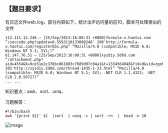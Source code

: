 ## 【题目要求】


有日志文件web.log，部分内容如下，统计出IP访问量的前10，脚本可处理类似的文件

```
112.111.12.248 – [25/Sep/2013:16:08:31 +0800]formula-x.haotui.com “/seccode.php?update=0.5593110133088248″ 200″http://formula-x.haotui.com/registerbbs.php” “Mozilla/4.0 (compatible; MSIE 6.0; Windows NT 5.1; SV1;)”
61.147.76.51 – [25/Sep/2013:16:08:31 +0800]xyzdiy.5d6d.com “/attachment.php?aid=4554&k=9ce51e2c376bc861603c7689d97c04a1&t=1334564048&fid=9&sid=zgohwYoLZq2qPW233ZIRsJiUeu22XqE8f49jY9mouRSoE71″ 301″http://xyzdiy.5d6d.com/thread-1435-1-23.html” “Mozilla/4.0 (compatible; MSIE 6.0; Windows NT 5.1; SV1; .NET CLR 1.1.4322; .NET CLR 2.0.50727)”
... ...
```



知识要点：awk、sort、uniq、

习题解答：

```
#!/bin/bash 
awk '{print $1}' $1  |sort  | uniq -c | sort -rn  |  head -n 10
```


![image](https://user-images.githubusercontent.com/71164067/142792609-a8e38712-dc55-4fa0-ad2b-1ebe06f6bf20.png)
